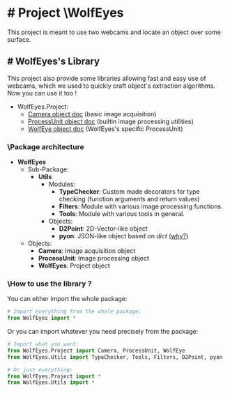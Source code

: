 # # Project \WolfEyes

This project is meant to use two webcams and locate an object over some surface.

## # WolfEyes's Library

This project also provide some libraries allowing fast and easy use of webcams, which we used to quickly craft object's extraction algorithms. Now you can use it too !

- WolfEyes.Project:
  - [Camera object doc](Markdown/Camera.md) (basic image acquisition)
  - [ProcessUnit object doc](Markdown/ProcessUnit.md) (builtin image processing utilities)
  - [WolfEye object doc](Markdown/WolfEye.md) (WolfEyes's specific ProcessUnit)

### \Package architecture
- **WolfEyes**
  - Sub-Package:
    - **Utils**
      - Modules:
        - **TypeChecker**: Custom made decorators for type checking (function arguments and return values)
        - **Filters**: Module with various image processing functions.
        - **Tools**: Module with various tools in general.
      - Objects:
        - **D2Point**: 2D-Vector-like object
        - **pyon**: JSON-like object based on *dict* ([why?](Markdown/pyon.md))
  - Objects:
    - **Camera**: Image acquisition object
    - **ProcessUnit**: Image processing object
    - **WolfEyes**: Project object

### \How to use the library ?

You can either import the whole package:

```python
# Import everything from the whole package:
from WolfEyes import *
```

Or you can import whatever you need precisely from the package:

```python
# Import what you want:
from WolfEyes.Project import Camera, ProcessUnit, WolfEye
from WolfEyes.Utils import TypeChecker, Tools, Filters, D2Point, pyon

# Or just everything:
from WolfEyes.Project import *
from WolfEyes.Utils import *
```
